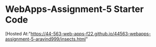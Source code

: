 # WebApps-Assignment-5 Starter Code
[Hosted At:"https://44-563-web-apps-f22.github.io/44563-webapps-assignment-5-aravind999/insects.html"
